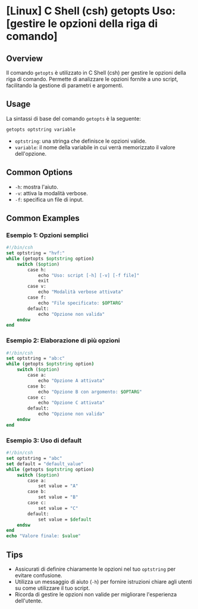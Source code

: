 # [Linux] C Shell (csh) getopts Uso: [gestire le opzioni della riga di comando]

## Overview
Il comando `getopts` è utilizzato in C Shell (csh) per gestire le opzioni della riga di comando. Permette di analizzare le opzioni fornite a uno script, facilitando la gestione di parametri e argomenti.

## Usage
La sintassi di base del comando `getopts` è la seguente:

```csh
getopts optstring variable
```

- `optstring`: una stringa che definisce le opzioni valide.
- `variable`: il nome della variabile in cui verrà memorizzato il valore dell'opzione.

## Common Options
- `-h`: mostra l'aiuto.
- `-v`: attiva la modalità verbose.
- `-f`: specifica un file di input.

## Common Examples

### Esempio 1: Opzioni semplici
```csh
#!/bin/csh
set optstring = "hvf:"
while (getopts $optstring option)
    switch ($option)
        case h:
            echo "Uso: script [-h] [-v] [-f file]"
            exit
        case v:
            echo "Modalità verbose attivata"
        case f:
            echo "File specificato: $OPTARG"
        default:
            echo "Opzione non valida"
    endsw
end
```

### Esempio 2: Elaborazione di più opzioni
```csh
#!/bin/csh
set optstring = "ab:c"
while (getopts $optstring option)
    switch ($option)
        case a:
            echo "Opzione A attivata"
        case b:
            echo "Opzione B con argomento: $OPTARG"
        case c:
            echo "Opzione C attivata"
        default:
            echo "Opzione non valida"
    endsw
end
```

### Esempio 3: Uso di default
```csh
#!/bin/csh
set optstring = "abc"
set default = "default_value"
while (getopts $optstring option)
    switch ($option)
        case a:
            set value = "A"
        case b:
            set value = "B"
        case c:
            set value = "C"
        default:
            set value = $default
    endsw
end
echo "Valore finale: $value"
```

## Tips
- Assicurati di definire chiaramente le opzioni nel tuo `optstring` per evitare confusione.
- Utilizza un messaggio di aiuto (`-h`) per fornire istruzioni chiare agli utenti su come utilizzare il tuo script.
- Ricorda di gestire le opzioni non valide per migliorare l'esperienza dell'utente.